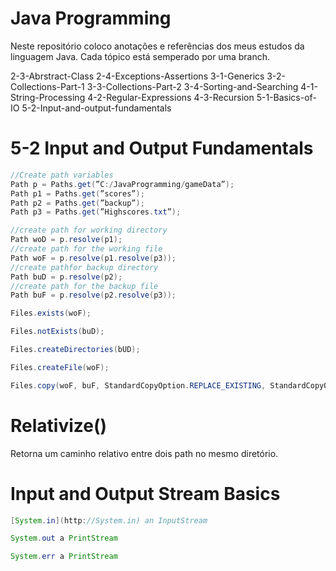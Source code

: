 # Java Programming

Neste repositório coloco anotações e referências dos meus estudos da linguagem Java. Cada tópico está semperado por uma branch.

  2-3-Abrstract-Class
  2-4-Exceptions-Assertions
  3-1-Generics
  3-2-Collections-Part-1
  3-3-Collections-Part-2
  3-4-Sorting-and-Searching
  4-1-String-Processing
  4-2-Regular-Expressions
  4-3-Recursion
  5-1-Basics-of-IO
  5-2-Input-and-output-fundamentals

# 5-2 Input and Output Fundamentals

```java
//Create path variables
Path p = Paths.get(”C:/JavaProgramming/gameData”);
Path p1 = Paths.get(”scores”);
Path p2 = Paths.get(”backup”);
Path p3 = Paths.get(”Highscores.txt”);

//create path for working directory
Path woD = p.resolve(p1);
//create path for the working file
Path woF = p.resolve(p1.resolve(p3));
//create pathfor backup directory
Path buD = p.resolve(p2);
//create path for the backup file
Path buF = p.resolve(p2.resolve(p3));

Files.exists(woF);

Files.notExists(buD);

Files.createDirectories(bUD);

Files.createFile(woF);

Files.copy(woF, buF, StandardCopyOption.REPLACE_EXISTING, StandardCopyOption.COPY_ATTRIBUTES);
```
# Relativize()
Retorna um caminho relativo entre dois path no mesmo diretório.

# Input and Output Stream Basics

```java
[System.in](http://System.in) an InputStream

System.out a PrintStream

System.err a PrintStream
```